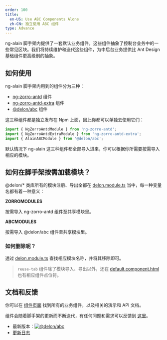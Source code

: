 ```yaml
---
order: 100
title:
  en-US: Use ABC Components Alone
  zh-CN: 独立使用 ABC 组件
type: Advance
---
```


ng-alain 脚手架内提供了一套默认业务组件，这些组件抽象了控制台业务中的一些常见区块。我们将持续维护和迭代这些组件，为中后台业务提供比 Ant Design 基础组件更高级别的抽象。

## 如何使用

ng-alain 脚手架内用到的组件分为三种：

- [ng-zorro-antd](//ng-zorro.github.io) 组件
- [ng-zorro-antd-extra](//cipchk.github.io/ng-zorro-antd-extra/#/) 组件
- [@delon/abc](/components) 组件

这三种组件都是独立发布在 Npm 上面，因此你都可以单独去使用它们：

```ts
import { NgZorroAntdModule } from 'ng-zorro-antd';
import { NgZorroAntdExtraModule } from 'ng-zorro-antd-extra';
import { AlainABCModule } from '@delon/abc';
```

默认情况下 ng-alain 这三种组件都全部导入进来，你可以根据你所需要按需导入相应的模块。

## 如何在脚手架按需加载模块？

@delon/* 类库所有的模块注册、导出全都在 [delon.module.ts](https://github.com/cipchk/ng-alain/blob/master/src/app/delon.module.ts) 当中，每一种变量名都有着一种意义：

**ZORROMODULES**

按需导入 ng-zorro-antd 组件至共享模块里。

**ABCMODULES**

按需导入 @delon/abc 组件至共享模块里。

### 如何删除呢？

透过 [delon.module.ts](https://github.com/cipchk/ng-alain/blob/master/src/app/delon.module.ts) 查找相应模块名称，并将其移除即可。

> `reuse-tab` 组件除了模块导入、导出以外，还在 [default.component.html](https://github.com/cipchk/ng-alain/blob/master/src/app/layout/default/default.component.html) 也有相应组件点位符。

## 文档和反馈

你可以在 [组件页面](/components) 找到所有的业务组件，以及相关的演示和 API 文档。

组件会随着脚手架的更新而不断迭代，有任何问题和需求可以反馈到 [这里](//github.com/cipchk/ng-alain/issues)。

- 最新版本：[![@delon/abc](//img.shields.io/npm/v/@delon/abc.svg?style=flat-square)](//www.npmjs.com/package/@delon/abc)
- [更新日志](http://ng-alain.com/docs/changelog)

